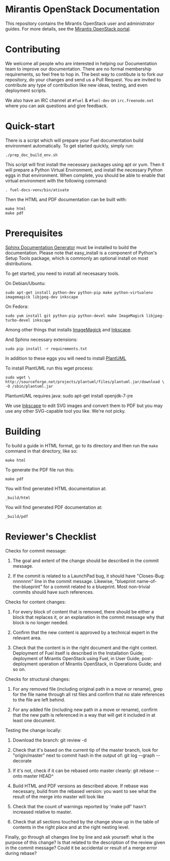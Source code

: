 
Mirantis OpenStack Documentation
=================================

This repository contains the Mirantis OpenStack user and administrator 
guides. For more details, see the [Mirantis OpenStack 
portal](http://software.mirantis.com "Mirantis OpenStack portal").

Contributing
============

We welcome all people who are interested in helping our Documentation team 
to improve our documentation. There are no formal membership requirements, 
so feel free to hop in. The best way to contibute is to fork our repository, 
do your changes and send us a Pull Request. You are invited to contribute 
any type of contribution like new ideas, testing, and even deployment scripts.

We also have an IRC channel at ``#fuel`` & ``#fuel-dev``  on ``irc.freenode.net`` 
where you can ask questions and give feedback. 


Quick-start
===========

There is a script which will prepare your Fuel documentation build environment
automatically. To get started quickly, simply run:

    ./prep_doc_build_env.sh

This script will first install the necessary packages using apt or yum. Then
it will prepare a Python Virtual Environment, and install the necessary
Python eggs in that environment.  When complete, you should be able to
enable that virtual environment with the following command:

    . fuel-docs-venv/bin/ativate

Then the HTML and PDF documentation can be built with:

    make html
    make pdf


Prerequisites
=============

[Sphinx Documentation Generator](http://sphinx-doc.org/ "Sphinx 
Documentation Generator") must be installed to build the documentation. 
Please note that easy_install is a component of Python's Setup Tools 
package, which is commonly an optional install on most distributions.


To get started, you need to install all necesasary tools.

On Debian/Ubuntu:
    
    sudo apt-get install python-dev python-pip make python-virtualenv imagemagick libjpeg-dev inkscape

On Fedora:

    sudo yum install git python-pip python-devel make ImageMagick libjpeg-turbo-devel inkscape

Among other things that installs
[ImageMagick](http://www.imagemagick.org/ "ImageMagick") and
[Inkscape](http://inkscape.org/ "Inkscape").

And Sphinx necessary extensions:

    sudo pip install -r requirements.txt

In addition to these eggs you will need to install 
[PlantUML](http://plantuml.sourceforge.net/ "PlantUML")

To install PlantUML run this wget process:

    sudo wget \
    http://sourceforge.net/projects/plantuml/files/plantuml.jar/download \
    -O /sbin/plantuml.jar

PlantumUML requires java:
    sudo apt-get install openjdk-7-jre

We use [Inkscape](http://inkscape.org/ "Inkscape") to edit SVG images
and convert them to PDF but you may use any other SVG-capable tool you
like. We're not picky.

Building
========

To build a guide in HTML format, go to its directory and then run the 
``make`` command in that directory, like so:

    make html

To generate the PDF file run this:

    make pdf

You will find generated HTML documentation at:

    _build/html
    
You will find generated PDF documentation at:

    _build/pdf

Reviewer's Checklist
====================

Checks for commit message:

1. The goal and extent of the change should be described in the commit
   message.

2. If the commit is related to a LaunchPad bug, it should have
   "Closes-Bug: nnnnnnn" line in the commit message. Likewise,
   "blueprint name-of-the-blueprint" for a commit related to a
   blueprint. Most non-trivial commits should have such references.

Checks for content changes:

1. For every block of content that is removed, there should be either a
   block that replaces it, or an explanation in the commit message why
   that block is no longer needed.

2. Confirm that the new content is approved by a technical expert in the
   relevant area.

3. Check that the content is in the right document and the right
   context. Deployment of Fuel itself is described in the Installation
   Guide; deployment of Mirantis OpenStack using Fuel, in User Guide;
   post-deployment operation of Mirantis OpenStack, in Operations Guide;
   and so on.

Checks for structural changes:

1. For any removed file (including original path in a move or rename),
   grep for the file name through all rst files and confirm that no
   stale references to the file are left behind.

2. For any added file (including new path in a move or rename), confirm
   that the new path is referenced in a way that will get it included in
   at least one document.

Testing the change locally:

1. Download the branch:
   git review -d <gerrit-id>

2. Check that it's based on the current tip of the master branch, look
   for "origin/master" next to commit hash in the output of:
   git log --graph --decorate

3. If it's not, check if it can be rebased onto master cleanly:
   git rebase --onto master HEAD^

4. Build HTML and PDF versions as described above. If rebase was
   necessary, build from the rebased version: you want to see what the
   result of the merge into master will look like

5. Check that the count of warnings reported by 'make pdf' hasn't
   increased relative to master.

6. Check that all sections touched by the change show up in the table of
   contents in the right place and at the right nesting level.

Finally, go through all changes line by line and ask yourself: what is
the purpose of this change? Is that related to the description of the
review given in the commit message? Could it be accidental or result of
a merge error during rebase?


